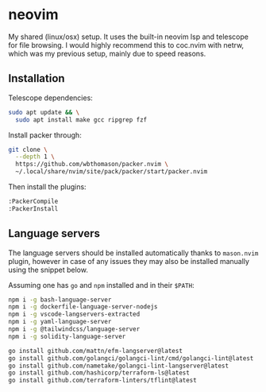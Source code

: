 # neovim

My shared (linux/osx) setup. It uses the built-in neovim lsp and telescope for
file browsing. I would highly recommend this to coc.nvim with netrw, which was
my previous setup, mainly due to speed reasons. 

## Installation

Telescope dependencies:

```sh
sudo apt update && \
  sudo apt install make gcc ripgrep fzf
```

Install packer through:

```sh
git clone \
  --depth 1 \
  https://github.com/wbthomason/packer.nvim \
  ~/.local/share/nvim/site/pack/packer/start/packer.nvim
```

Then install the plugins:

```sh
:PackerCompile
:PackerInstall
```

## Language servers

The language servers should be installed automatically thanks to `mason.nvim`
plugin, however in case of any issues they may also be installed manually using
the snippet below.

Assuming one has `go` and `npm` installed and in their `$PATH`:

```sh
npm i -g bash-language-server 
npm i -g dockerfile-language-server-nodejs 
npm i -g vscode-langservers-extracted 
npm i -g yaml-language-server
npm i -g @tailwindcss/language-server
npm i -g solidity-language-server

go install github.com/mattn/efm-langserver@latest 
go install github.com/golangci/golangci-lint/cmd/golangci-lint@latest
go install github.com/nametake/golangci-lint-langserver@latest
go install github.com/hashicorp/terraform-ls@latest
go install github.com/terraform-linters/tflint@latest
```

